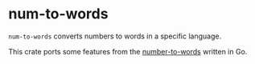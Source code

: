 # num-to-words

`num-to-words` converts numbers to words in a specific language.

This crate ports some features from
the [number-to-words](https://github.com/moul/number-to-words) written in Go.
